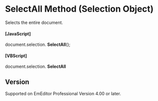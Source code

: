 # SelectAll Method (Selection Object)

Selects the entire document.

#### \[JavaScript\]

document.selection. **SelectAll**();

#### \[VBScript\]

document.selection. **SelectAll**

## Version

Supported on EmEditor Professional Version 4.00 or later.

